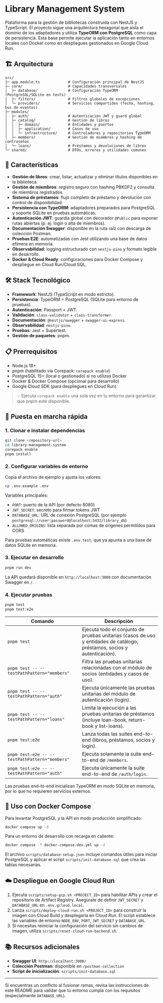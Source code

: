 # Library Management System

Plataforma para la gestión de bibliotecas construida con NestJS y TypeScript. El proyecto sigue una arquitectura hexagonal que
aísla el dominio de los adaptadores y utiliza **TypeORM con PostgreSQL** como capa de persistencia. Esta base permite ejecutar
la aplicación tanto en entornos locales con Docker como en despliegues gestionados en Google Cloud Run.

## 🏗️ Arquitectura

```
src/
├─ app.module.ts             # Configuración principal de NestJS
├─ core/                     # Capacidades transversales
│  ├─ database/              # Configuración TypeORM (PostgreSQL/SQLite en tests)
│  ├─ filters/               # Filtros globales de excepciones
│  └─ providers/             # Servicios compartidos (fecha, hashing, bus de eventos)
├─ modules/
│  ├─ auth/                  # Autenticación JWT y guard global
│  ├─ catalog/               # Gestión de libros
│  │  ├─ domain/             # Entidades y puertos
│  │  ├─ application/        # Casos de uso
│  │  └─ infrastructure/     # Controladores y repositorios TypeORM
│  ├─ members/               # Gestión de miembros y hashing de contraseñas
│  └─ loans/                 # Préstamos y devoluciones de libros
└─ shared/                   # DTOs, errores y utilidades comunes
```

## 🚀 Características

- **Gestión de libros**: crear, listar, actualizar y eliminar títulos disponibles en la biblioteca.
- **Gestión de miembros**: registro seguro con hashing PBKDF2 y consulta de miembros registrados.
- **Sistema de préstamos**: flujo completo de préstamo y devolución con control de disponibilidad.
- **Persistencia con TypeORM**: adaptadores preparados para PostgreSQL y soporte SQLite en pruebas automáticas.
- **Autenticación JWT**: guardia global con decorador `@Public` para exponer rutas abiertas (p. ej. login o alta de miembros).
- **Documentación Swagger**: disponible en la ruta raíz con descarga de colección Postman.
- **Pruebas E2E**: automatizadas con Jest utilizando una base de datos efímera en memoria.
- **Observabilidad**: logging estructurado con `nestjs-pino` y formato legible en desarrollo.
- **Docker & Cloud Ready**: configuraciones para Docker Compose y despliegue en Cloud Run/Cloud SQL.

## 🛠️ Stack Tecnológico

- **Framework**: NestJS (TypeScript en modo estricto).
- **Persistencia**: TypeORM + PostgreSQL (SQLite para entorno de pruebas).
- **Autenticación**: Passport + JWT.
- **Validación**: `class-validator` + `class-transformer`.
- **Documentación**: `@nestjs/swagger` + `swagger-ui-express`.
- **Observabilidad**: `nestjs-pino`.
- **Pruebas**: Jest + Supertest.
- **Gestión de paquetes**: pnpm.

## 📋 Prerrequisitos

- Node.js 18+
- pnpm (habilitado vía Corepack: `corepack enable`)
- PostgreSQL 15+ (local o gestionado) si no utilizas Docker
- Docker & Docker Compose (opcional para desarrollo)
- Google Cloud SDK (para despliegues en Cloud Run)

> 💡 Ejecuta `corepack enable` una sola vez en tu entorno para garantizar que pnpm esté disponible.

## 🚀 Puesta en marcha rápida

### 1. Clonar e instalar dependencias

```bash
git clone <repository-url>
cd library-management-system
corepack enable
pnpm install
```

### 2. Configurar variables de entorno

Copia el archivo de ejemplo y ajusta los valores:

```bash
cp .env.example .env
```

Variables principales:

- `PORT`: puerto de la API (por defecto 8080)
- `JWT_SECRET`: secreto para firmar tokens JWT
- `DATABASE_URL`: URL de conexión PostgreSQL (por ejemplo `postgresql://user:password@localhost:5432/library_db`)
- `ALLOWED_ORIGINS`: lista separada por comas de orígenes permitidos para CORS

Para pruebas automáticas existe `.env.test`, que ya apunta a una base de datos SQLite en memoria.

### 3. Ejecutar en desarrollo

```bash
pnpm run dev
```

La API quedará disponible en `http://localhost:3000` con documentación Swagger en `/`.

### 4. Ejecutar pruebas

```bash
pnpm test
pnpm test:e2e
```

| Comando | Descripción |
| --- | --- |
| `pnpm test` | Ejecuta todo el conjunto de pruebas unitarias (casos de uso y entidades de catálogo, préstamos, socios y autenticación). |
| `pnpm test -- --testPathPattern="members"` | Filtra las pruebas unitarias relacionadas con el módulo de socios (entidades y casos de uso). |
| `pnpm test -- --testPathPattern="auth"` | Ejecuta únicamente las pruebas unitarias del módulo de autenticación (login). |
| `pnpm test -- --testPathPattern="loans"` | Limita la ejecución a las pruebas unitarias de préstamos (incluye loan-book, return-book y list-loans). |
| `pnpm test:e2e` | Lanza todas las suites end-to-end (libros, préstamos, socios y login). |
| `pnpm test:e2e -- --testPathPattern="members"` | Ejecuta solamente la suite end-to-end de `/members`. |
| `pnpm test:e2e -- --testPathPattern="auth"` | Ejecuta únicamente la suite end-to-end de `/auth/login`. |

Las pruebas end-to-end inicializan TypeORM en modo SQLite en memoria, por lo que no requieren servicios externos.

## 🐳 Uso con Docker Compose

Para levantar PostgreSQL y la API en modo producción simplificado:

```bash
docker compose up -d
```

Para un entorno de desarrollo con recarga en caliente:

```bash
docker compose -f docker-compose.dev.yml up -d
```

El archivo `scripts/database-setup.json` incluye comandos útiles para iniciar PostgreSQL y aplicar el script `scripts/init-database.sql` que crea las tablas necesarias.

## ☁️ Despliegue en Google Cloud Run

1. Ejecuta `scripts/setup-gcp.sh <PROJECT_ID>` para habilitar APIs y crear el repositorio de Artifact Registry. Asegúrate de definir `JWT_SECRET` y `DATABASE_URL` en `.env.gcloud.local`.
2. Lanza `scripts/deploy-cloud-run.sh <PROJECT_ID>` para construir la imagen con Cloud Build y desplegarla en Cloud Run. El script establece las variables de entorno `NODE_ENV`, `PORT`, `JWT_SECRET` y `DATABASE_URL`.
3. Si necesitas reiniciar la configuración del servicio sin cambios de imagen, utiliza `scripts/reset-cloud-run-backend.sh`.

## 📚 Recursos adicionales

- **Swagger UI**: `http://localhost:3000/`
- **Colección Postman**: disponible en `/postman-collection`
- **Script de inicialización**: `scripts/init-database.sql`

---

Si encuentras un conflicto al fusionar ramas, revisa las instrucciones de este README para validar que tu entorno cumpla con los requisitos (especialmente `DATABASE_URL`).
